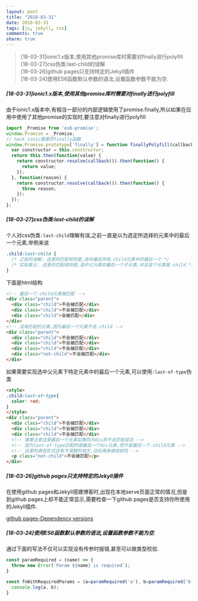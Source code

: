 ```yaml
---
layout: post
title: "2018-03-31"
date: 2018-03-31
tags: [js, jekyll, css]
comments: true
share: true
---
```


> [18-03-31]ionic1.x版本,使用其他promise库时需要对finally进行polyfill <br>
> [18-03-27]css伪类:last-child的误解 <br>
> [18-03-26]github pages只支持特定的Jekyll插件 <br>
> [18-03-24]使用ES6函数默认参数的语法,设置函数参数不能为空. <br>

##### [18-03-31]ionic1.x版本,使用其他promise库时需要对finally进行polyfill

由于ionic1.x版本中,有相当一部分的内部逻辑使用了promise.finally,所以如果在应用中使用了其他promise的实现时,要注意对finally进行polyfill

```js
import _Promise from 'es6-promise';
window.Promise = _Promise;
// hack ionic需要的finally函数
window.Promise.prototype['finally'] = function finallyPolyfill(callback) {
  var constructor = this.constructor;
  return this.then(function(value) {
    return constructor.resolve(callback()).then(function() {
      return value;
    });
  }, function(reason) {
    return constructor.resolve(callback()).then(function() {
      throw reason;
    });
  });
};
```

##### [18-03-27]css伪类:last-child的误解

个人对css伪类`:last-child`理解有误,之前一直是以为选定所选择的元素中的最后一个元素,举例来说

```css
.child:last-child {
  /* 之前的误解: 这里的匹配规则是,选中最后所有.child元素中的最后一个 */
  /* 实际意义: 这里的匹配规则是,选中父元素的最后一个子元素,并且这个元素是.child */
}
```

下面是html结构

```html
<!-- 最后一个.child元素被匹配 -->
<div class="parent">
  <div class="child">不会被匹配</div>
  <div class="child">不会被匹配</div>
  <div class="child">会被匹配</div>
</div>
<!-- 没有匹配的元素,因为最后一个元素不会.child -->
<div class="parent">
  <div class="child">不会被匹配</div>
  <div class="child">不会被匹配</div>
  <div class="child">不会被匹配</div>
  <div class="not-child">不会被匹配</div>
</div>
```

如果需要实现选中父元素下特定元素中的最后一个元素,可以使用`:last-of-type`伪类

```html
<style>
.child:last-of-type{
  color: red;
}
</style>
<div class="parent">
  <div class="child">不会被匹配</div>
  <div class="child">不会被匹配</div>
  <div class="child">不会被匹配</div>
  <!-- 需要注意这里最后一个元素如果同为div将不会匹配成功 -->
  <!-- 因为last-of-type匹配的是最后一个div元素,而不是最后一个.child元素 -->
  <!-- 这里的表现形式还有不清楚的地方,日后再来继续研究 -->
  <p class="not-child">不会被匹配</p>
</div>
```

##### [18-03-26]github pages只支持特定的Jekyll插件

在使用github pages和Jekyll搭建博客时,出现在本地serve页面正常的情况,但是到github pages上却不能正常显示,需要检查一下github pages是否支持你所使用的Jekyll插件.

[github pages-Dependency versions](https://pages.github.com/versions/)

##### [18-03-24]使用ES6函数默认参数的语法,设置函数参数不能为空.

通过下面的写法不仅可以实现没有传参时报错,甚至可以做类型校验.

```js
const paramRequired = (name) => {
  throw new Error(`Param ${name} is required`);
}

const fnWithRequiredParams = (a=paramRequired('a'), b=paramRequired('b')) => {
  console.log(a, b);
}
```
